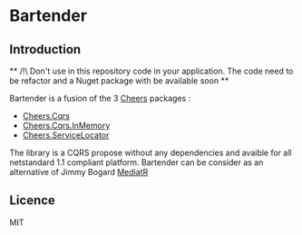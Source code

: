 # Bartender

## Introduction

** /!\ Don't use in this repository code in your application. The code need to be refactor and a Nuget package with be available soon **

Bartender is a fusion of the 3 [Cheers](https://github.com/Cheers/Cheers) packages :
  * [Cheers.Cqrs](https://github.com/Cheers/Cheers.Cqrs)
  * [Cheers.Cqrs.InMemory](https://github.com/Cheers/Cheers.Cqrs.InMemory)
  * [Cheers.ServiceLocator](https://github.com/Cheers/Cheers.ServiceLocator)

The library is a CQRS propose without any dependencies and avaible for all netstandard 1.1 compliant platform.
Bartender can be consider as an alternative of Jimmy Bogard [MediatR](https://github.com/jbogard/MediatR)

## Licence

MIT
